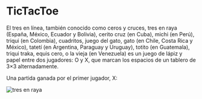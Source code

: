 # TicTacToe
El tres en línea, también conocido como ceros y cruces, tres en raya (España, México, Ecuador y Bolivia), cerito cruz (en Cuba), michi (en Perú), triqui (en Colombia), cuadritos, juego del gato, gato (en Chile, Costa Rica y México), tatetí (en Argentina, Paraguay y Uruguay), totito (en Guatemala), triqui traka, equis cero, o la vieja (en Venezuela) es un juego de lápiz y papel entre dos jugadores: O y X, que marcan los espacios de un tablero de 3×3 alternadamente.

Una partida ganada por el primer jugador, X:


![tres en raya](https://user-images.githubusercontent.com/83930353/231827703-e92312cf-e4c7-41f0-a30e-2907f061bd5a.jpg)
